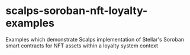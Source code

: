 # scalps-soroban-nft-loyalty-examples
Examples which demonstrate Scalps implementation of Stellar's Soroban smart contracts for NFT assets within a loyalty system context
